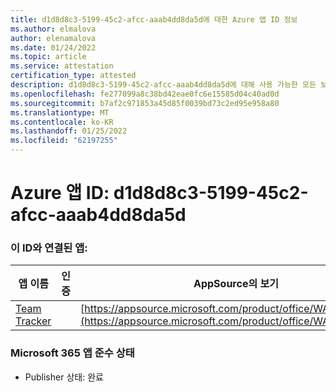 ```yaml
---
title: d1d8d8c3-5199-45c2-afcc-aaab4dd8da5d에 대한 Azure 앱 ID 정보
ms.author: elmalova
author: elenamalova
ms.date: 01/24/2022
ms.topic: article
ms.service: attestation
certification_type: attested
description: d1d8d8c3-5199-45c2-afcc-aaab4dd8da5d에 대해 사용 가능한 모든 보안 및 규정 준수 정보입니다.
ms.openlocfilehash: fe277099a8c38bd42eae0fc6e15585d04c40ad0d
ms.sourcegitcommit: b7af2c971853a45d85f0039bd73c2ed95e958a80
ms.translationtype: MT
ms.contentlocale: ko-KR
ms.lasthandoff: 01/25/2022
ms.locfileid: "62197255"
---
```

# <a name="azure-app-id-d1d8d8c3-5199-45c2-afcc-aaab4dd8da5d"></a>Azure 앱 ID: d1d8d8c3-5199-45c2-afcc-aaab4dd8da5d


### <a name="apps-associated-with-this-id"></a>이 ID와 연결된 앱:
| **앱 이름** | **인증** | **AppSource의 보기** |
|--------------|---------------|-----------------------|
| [Team Tracker](https://docs.microsoft.com/microsoft-365-app-certification/forward/WA200003572) |  | [https://appsource.microsoft.com/product/office/WA200003572](https://appsource.microsoft.com/product/office/WA200003572) |

### <a name="microsoft-365-app-compliance-status"></a>Microsoft 365 앱 준수 상태
- Publisher 상태: 완료
